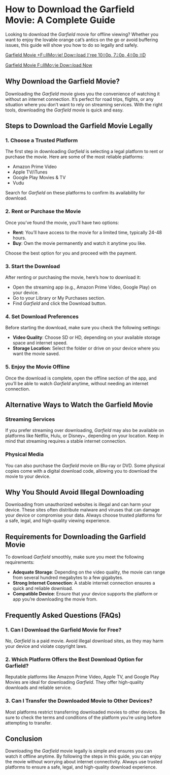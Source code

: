 

# How to Download the Garfield Movie: A Complete Guide

Looking to download the *Garfield* movie for offline viewing? Whether you want to enjoy the lovable orange cat’s antics on the go or avoid buffering issues, this guide will show you how to do so legally and safely.

[Garfield Movie +F𝚞llMo𝚟ie! Dow𝚗load 𝙵ree 10𝟾0p, 7𝟸0p, 4𝟾0p 𝙷D](https://filmfaces.org/how-to-download-the-garfield-movie-a-complete-guide/) 

 [Garfield Movie F𝚞llMo𝚟ie Dow𝚗load Now](https://filmfaces.org/how-to-download-the-garfield-movie-a-complete-guide/) 




## Why Download the Garfield Movie?
Downloading the *Garfield* movie gives you the convenience of watching it without an internet connection. It’s perfect for road trips, flights, or any situation where you don’t want to rely on streaming services. With the right tools, downloading the *Garfield* movie is quick and easy.

## Steps to Download the Garfield Movie Legally

### 1. Choose a Trusted Platform
The first step in downloading *Garfield* is selecting a legal platform to rent or purchase the movie. Here are some of the most reliable platforms:

- Amazon Prime Video
- Apple TV/iTunes
- Google Play Movies & TV
- Vudu

Search for *Garfield* on these platforms to confirm its availability for download.

### 2. Rent or Purchase the Movie
Once you’ve found the movie, you’ll have two options:

- **Rent**: You’ll have access to the movie for a limited time, typically 24-48 hours.
- **Buy**: Own the movie permanently and watch it anytime you like.

Choose the best option for you and proceed with the payment.

### 3. Start the Download
After renting or purchasing the movie, here’s how to download it:

- Open the streaming app (e.g., Amazon Prime Video, Google Play) on your device.
- Go to your Library or My Purchases section.
- Find *Garfield* and click the Download button.

### 4. Set Download Preferences
Before starting the download, make sure you check the following settings:

- **Video Quality**: Choose SD or HD, depending on your available storage space and internet speed.
- **Storage Location**: Select the folder or drive on your device where you want the movie saved.

### 5. Enjoy the Movie Offline
Once the download is complete, open the offline section of the app, and you’ll be able to watch *Garfield* anytime, without needing an internet connection.

## Alternative Ways to Watch the Garfield Movie

### Streaming Services
If you prefer streaming over downloading, *Garfield* may also be available on platforms like Netflix, Hulu, or Disney+, depending on your location. Keep in mind that streaming requires a stable internet connection.

### Physical Media
You can also purchase the *Garfield* movie on Blu-ray or DVD. Some physical copies come with a digital download code, allowing you to download the movie to your device.

## Why You Should Avoid Illegal Downloading
Downloading from unauthorized websites is illegal and can harm your device. These sites often distribute malware and viruses that can damage your device or compromise your data. Always choose trusted platforms for a safe, legal, and high-quality viewing experience.

## Requirements for Downloading the Garfield Movie
To download *Garfield* smoothly, make sure you meet the following requirements:

- **Adequate Storage**: Depending on the video quality, the movie can range from several hundred megabytes to a few gigabytes.
- **Strong Internet Connection**: A stable internet connection ensures a quick and reliable download.
- **Compatible Device**: Ensure that your device supports the platform or app you’re downloading the movie from.

## Frequently Asked Questions (FAQs)

### 1. Can I Download the Garfield Movie for Free?
No, *Garfield* is a paid movie. Avoid illegal download sites, as they may harm your device and violate copyright laws.

### 2. Which Platform Offers the Best Download Option for Garfield?
Reputable platforms like Amazon Prime Video, Apple TV, and Google Play Movies are ideal for downloading *Garfield*. They offer high-quality downloads and reliable service.

### 3. Can I Transfer the Downloaded Movie to Other Devices?
Most platforms restrict transferring downloaded movies to other devices. Be sure to check the terms and conditions of the platform you’re using before attempting to transfer.

## Conclusion
Downloading the *Garfield* movie legally is simple and ensures you can watch it offline anytime. By following the steps in this guide, you can enjoy the movie without worrying about internet connectivity. Always use trusted platforms to ensure a safe, legal, and high-quality download experience.
